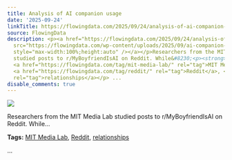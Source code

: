```yaml
---
title: Analysis of AI companion usage
date: '2025-09-24'
linkTitle: https://flowingdata.com/2025/09/24/analysis-of-ai-companion-usage/
source: FlowingData
description: <p><a href="https://flowingdata.com/2025/09/24/analysis-of-ai-companion-usage/"><img
  src="https://flowingdata.com/wp-content/uploads/2025/09/ai-companion-usage-needs-scaled-e1758572991345-750x545.jpg"
  style="max-width:100%;height:auto" /></a></p>Researchers from the MIT Media Lab
  studied posts to r/MyBoyfriendIsAI on Reddit. While&#8230;<p><strong>Tags:</strong>
  <a href="https://flowingdata.com/tag/mit-media-lab/" rel="tag">MIT Media Lab</a>,
  <a href="https://flowingdata.com/tag/reddit/" rel="tag">Reddit</a>, <a href="https://flowingdata.com/tag/relationships/"
  rel="tag">relationships</a></p> ...
disable_comments: true
---
```

<p><a href="https://flowingdata.com/2025/09/24/analysis-of-ai-companion-usage/"><img src="https://flowingdata.com/wp-content/uploads/2025/09/ai-companion-usage-needs-scaled-e1758572991345-750x545.jpg" style="max-width:100%;height:auto" /></a></p>Researchers from the MIT Media Lab studied posts to r/MyBoyfriendIsAI on Reddit. While&#8230;<p><strong>Tags:</strong> <a href="https://flowingdata.com/tag/mit-media-lab/" rel="tag">MIT Media Lab</a>, <a href="https://flowingdata.com/tag/reddit/" rel="tag">Reddit</a>, <a href="https://flowingdata.com/tag/relationships/" rel="tag">relationships</a></p> ...
